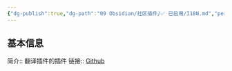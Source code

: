 ```yaml
---
{"dg-publish":true,"dg-path":"09 Obsidian/社区插件/✅ 已启用/I18N.md","permalink":"/09 Obsidian/社区插件/✅ 已启用/I18N/","noteIcon":"dg-note-icon","created":"2025-07-31","updated":"2025-07-31"}
---
```



## 基本信息

简介:: 翻译插件的插件
链接:: [Github](https://github.com/Obsidian-Forge/obsidian-i18n)